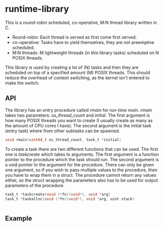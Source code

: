 # runtime-library
This is a round-robin scheduled, co-operative, M:N thread library written in C.

* Round-robin: Each thread is served as first come first served.
* co-operative: Tasks have to yield themselves, they are not preemptive scheduled.
* M:N threads: M lightweight threads (in this library tasks) scheduled on N POSIX threads.

This library is used by creating a lot of (N) tasks and then they are scheduled on top of a specified amount (M) POSIX threads. This should reduce the overhead of context switching, as the kernel isn't entered to make the switch.

## API

The library has an entry procedure called *rmain* for _run-time main_. *rmain* takes two parameters: *os_thread_count* and *initial*. The first argument is how many POSIX threads you want to create (I usually create as many as the amount of CPU cores I have). The second argument is the initial task (entry task) where from other subtasks can be spawned.

```c
void rmain(uint64_t os_thread_count, task_t *initial)
```

To create a task there are two different functions that can be used. The first one is *taskcreate* which takes to arguments. The first argument is a function pointer to the procedure which the task should run. The second argument is a void pointer to the argument for the procedure. There can only be given one argument, so if you wish to pass multiple values to the procedure, then you have to wrap them in a struct. The procedure cannot return any values either, so the struct wrapping the parameters also has to be used for output parameters of the procedure.


```c
task_t *taskcreate(void (*fn)(void*), void *arg)
task_t *taskalloc(void (*fn)(void*), void *arg, uint stack)
```

```c

```

## Example